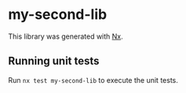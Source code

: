 # my-second-lib

This library was generated with [Nx](https://nx.dev).

## Running unit tests

Run `nx test my-second-lib` to execute the unit tests.
